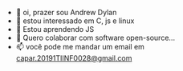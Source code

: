 - 👋 oi, prazer sou Andrew Dylan
- 👀 estou interessado em C, js e linux
- 🌱 Estou aprendendo JS
- 💞️ Quero colaborar com software open-source...
- 📫 você pode me mandar um email em capar.20191TIINF0028@gmail.com

<!---
capar2019tiinf0028/capar2019tiinf0028 is a ✨ special ✨ repository because its `README.md` (this file) appears on your GitHub profile.
You can click the Preview link to take a look at your changes.
--->
